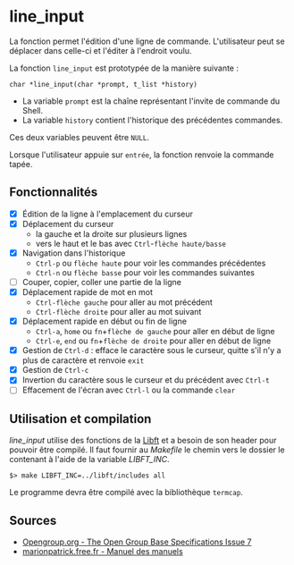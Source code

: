 # line_input

La fonction permet l'édition d'une ligne de commande. L'utilisateur peut se déplacer dans celle-ci et l'éditer à l'endroit voulu.

La fonction `line_input` est prototypée de la manière suivante :

	char *line_input(char *prompt, t_list *history)

- La variable `prompt` est la chaîne représentant l'invite de commande du Shell.
- La variable `history` contient l'historique des précédentes commandes.

Ces deux variables peuvent être `NULL`.

Lorsque l'utilisateur appuie sur `entrée`, la fonction renvoie la commande tapée.

## Fonctionnalités

- [x] Édition de la ligne à l'emplacement du curseur
- [x] Déplacement du curseur
	- la gauche et la droite sur plusieurs lignes
	- vers le haut et le bas avec `Ctrl`-`flèche haute/basse` 
- [x] Navigation dans l'historique
	+ `Ctrl-p` ou `flèche haute` pour voir les commandes précédentes
	+ `Ctrl-n` ou `flèche basse` pour voir les commandes suivantes
- [ ] Couper, copier, coller une partie de la ligne
- [x] Déplacement rapide de mot en mot
	+ `Ctrl-flèche gauche` pour aller au mot précédent
	+ `Ctrl-flèche droite` pour aller au mot suivant
- [x] Déplacement rapide en début ou fin de ligne
	+ `Ctrl-a`, `home` ou `fn`+`flèche de gauche` pour aller en début de ligne
	+ `Ctrl-e`, `end` ou `fn`+`flèche de droite` pour aller en début de ligne
- [x] Gestion de `Ctrl-d` : efface le caractère sous le curseur, quitte s'il n'y a plus de caractère et renvoie `exit`
- [x] Gestion de `Ctrl-c`
- [x] Invertion du caractère sous le curseur et du précédent avec `Ctrl-t`
- [ ] Effacement de l'écran avec `Ctrl-l` ou la commande `clear`

## Utilisation et compilation

*line_input* utilise des fonctions de la [Libft][] et a besoin de son header pour pouvoir être compilé. Il faut fournir au _Makefile_ le chemin vers le dossier le contenant à l'aide de la variable *LIBFT_INC*.

	$> make LIBFT_INC=../libft/includes all

Le programme devra être compilé avec la bibliothèque `termcap`.

## **Sources**

- [Opengroup.org - The Open Group Base Specifications Issue 7](http://pubs.opengroup.org/onlinepubs/9699919799/utilities/contents.html)
- [marionpatrick.free.fr - Manuel des manuels](http://marionpatrick.free.fr/man_html/html/index.html)

[Libft]: https://github.com/aguerin42/libft.git
